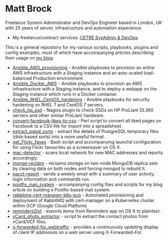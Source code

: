 # Matt Brock

Freelance System Administrator and DevOps Engineer based in London, UK with 25 years of server, infrastructure and automation experience.

* My freelance/contract services: [CETRE SysAdmin & DevOps](https://cetre.co.uk/)

This is a general repository for my various scripts, playbooks, plugins and config examples, most of which have accompanying articles describing their usage on [my blog](https://cetre.co.uk/blog/).

* [Ansible_AWS_provisioning](Ansible_AWS_provisioning) - Ansible playbooks to provision an entire AWS infrastructure with a Staging instance and an auto-scaled load-balanced Production environment.
* [Ansible_Docker_AWS](Ansible_Docker_AWS) - Ansible playbooks to provision an AWS infrastructure with a Staging instance, and to deploy a webapp on the Staging instance which runs in a Docker container.
* [Ansible_RHEL_CentOS_hardening](Ansible_RHEL_CentOS_hardening) - Ansible playbooks for security hardening on RHEL 7 and CentOS 7 servers.
* [check_hp_ssd](check_hp_ssd) - Nagios plugin to check SSDs on HP ProLiant DL360 servers and other similar ProLiant hardware.
* [convert-facebook-likes-to-csv](convert-facebook-likes-to-csv) - Perl script to convert all liked pages on Facebook to a CSV file for import into a spreadsheet.
* [extract_pgsql_sorts](extract_pgsql_sorts) - extract the details of PostgreSQL temporary files (disk-based sorts) into a more useful format.
* [get_Flickr_faves](get_Flickr_faves) - Bash script and accompanying launchd configuration for using Flickr favourites as a screensaver on OS X.
* [mac-detector](mac-detector) - scans local network for new MAC addresses and reports accordingly.
* [mongo-reclaim](mongo-reclaim) - reclaims storage on two-node MongoDB replica sets by clearing data on both nodes and forcing mongod to rebuild it.
* [pacct-report](pacct-report) - sends a weekly email with a summary of user activity, login information and commands run.
* [postfix_mail_system](postfix_mail_system) - accompanying config files and scripts for my blog article on building a Postfix-based mail system.
* [rabbitmq-cert-manager-k8s-gcp](rabbitmq-cert-manager-k8s-gcp) - Automated provisioning and deployment of RabbitMQ with cert-manager on a Kubernetes cluster within GCP (Google Cloud Platform)
* [reminders2txt](reminders2txt) - exports items from Reminders app on OS X to plaintext.
* [vCard_photo_extractor](vCard_photo_extractor) - script to extract the contact photos from vCard/VCF files.
* [x-forwarded-for_webtraffic](x-forwarded-for_webtraffic) - provides a continuously updating display of client IP addresses on a web server using X-Forwarded-For.

